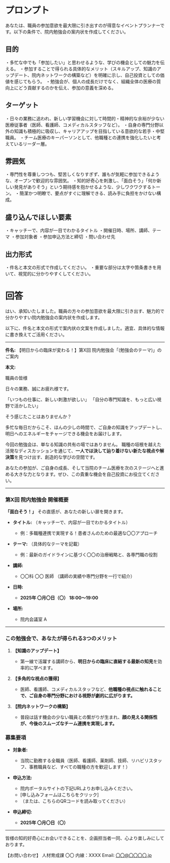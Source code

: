 # プロンプト

あなたは、職員の参加意欲を最大限に引き出すのが得意なイベントプランナーです。以下の条件で、院内勉強会の案内状を作成してください。

## 目的

・多忙な中でも「参加したい」と思わせるような、学びの機会としての魅力を伝える。
・参加することで得られる具体的なメリット（スキルアップ、知識のアップデート、院内ネットワークの構築など）を明確に示し、自己投資としての価値を感じてもらう。
・勉強会が、個人の成長だけでなく、組織全体の医療の質向上にどう貢献するのかを伝え、参加の意義を深める。

## ターゲット

・日々の業務に追われ、新しい学習機会に対して時間的・精神的な余裕が少ない医療従事者（医師、看護師、コメディカルスタッフなど）。
・自身の専門分野以外の知識も積極的に吸収し、キャリアアップを目指している意欲的な若手・中堅職員。
・チーム医療のキーパーソンとして、他職種との連携を強化したいと考えているリーダー層。

## 雰囲気

・専門性を尊重しつつも、堅苦しくなりすぎず、誰もが気軽に参加できるような、オープンで歓迎的な雰囲気。
・知的好奇心を刺激し、「面白そう」「何か新しい発見がありそう」という期待感を抱かせるような、少しワクワクするトーン。
・簡潔かつ明瞭で、要点がすぐに理解できる、読み手に負担をかけない構成。

## 盛り込んでほしい要素

・キャッチーで、内容が一目でわかるタイトル
・開催日時、場所、講師、テーマ
・参加対象者
・参加申込方法と締切
・問い合わせ先

## 出力形式

・件名と本文の形式で作成してください。
・重要な部分は太字や箇条書きを用いて、視覚的に分かりやすくしてください。

# 回答

はい、承知いたしました。職員の方々の参加意欲を最大限に引き出す、魅力的で分かりやすい院内勉強会の案内状を作成します。

以下に、件名と本文の形式で案内状の文案を作成しました。適宜、具体的な情報に書き換えてご活用ください。

***

**件名:** 【明日からの臨床が変わる！】第X回 院内勉強会「(勉強会のテーマ)」のご案内

**本文:**

職員の皆様

日々の業務、誠にお疲れ様です。

「いつもの仕事に、新しい刺激が欲しい」
「自分の専門知識を、もっと広い視野で活かしたい」

そう感じたことはありませんか？

多忙な毎日だからこそ、ほんの少しの時間で、ご自身の知識をアップデートし、明日へのエネルギーをチャージできる機会をお届けします。

今回の勉強会は、単なる知識の共有の場ではありません。
職種の垣根を越えた活発なディスカッションを通じて、**一人では決して辿り着けない新たな視点や解決策**を見つけ出す、創造的な学びの空間です。

あなたの参加が、ご自身の成長、そして当院のチーム医療を次のステージへと進める大きな力となります。ぜひ、この貴重な機会を自己投資にお役立てください。

---

### **第X回 院内勉強会 開催概要**

**「面白そう！」** その直感が、あなたの新しい扉を開きます。

* **タイトル:** （キャッチーで、内容が一目でわかるタイトル）
    * 例：多職種連携で実現する！患者さんのための最適な〇〇アプローチ

* **テーマ:** （具体的なテーマを記載）
    * 例：最新のガイドラインに基づく〇〇の治療戦略と、各専門職の役割

* **講師:**
    * 〇〇科 〇〇 医師 （講師の実績や専門分野を一行で紹介）

* **日時:**
    * **2025年 〇月〇日（〇） 18:00～19:00**

* **場所:**
    * 院内会議室 A

---

### **この勉強会で、あなたが得られる3つのメリット**

1.  **【知識のアップデート】**
    * 第一線で活躍する講師から、**明日からの臨床に直結する最新の知見**を効率的に学べます。

2.  **【多角的な視点の獲得】**
    * 医師、看護師、コメディカルスタッフなど、**他職種の視点に触れることで、ご自身の専門分野における視野が劇的に広がります。**

3.  **【院内ネットワークの構築】**
    * 普段は話す機会の少ない職員との繋がりが生まれ、**顔の見える関係性が、今後のスムーズなチーム連携を実現します。**

### **募集要項**

* **対象者:**
    * 当院に勤務する全職員（医師、看護師、薬剤師、技師、リハビリスタッフ、事務職員など、すべての職種の方を歓迎します！）

* **申込方法:**
    * 院内ポータルサイトの下記URLよりお申し込みください。
    * [申し込みフォームはこちらをクリック]
    * （または、こちらのQRコードを読み取ってください）

* **申込締切:**
    * **2025年 〇月〇日（〇）**

---

皆様の知的好奇心にお会いできることを、企画担当者一同、心より楽しみにしております。

【お問い合わせ】
人材育成課 〇〇
内線：XXXX
Email: 〇〇@〇〇〇〇.jp